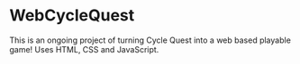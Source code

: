# WebCycleQuest
This is an ongoing project of turning Cycle Quest into a web based playable game!
Uses HTML, CSS and JavaScript.
